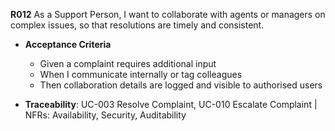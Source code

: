 **R012**
As a Support Person, I want to collaborate with agents or managers on complex issues, so that resolutions are timely and consistent.

- **Acceptance Criteria**
    - Given a complaint requires additional input
    - When I communicate internally or tag colleagues
    - Then collaboration details are logged and visible to authorised users

- **Traceability**: UC-003 Resolve Complaint, UC-010 Escalate Complaint | NFRs: Availability, Security, Auditability

